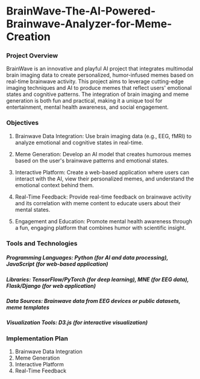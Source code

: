 # BrainWave-The-AI-Powered-Brainwave-Analyzer-for-Meme-Creation

### Project Overview
BrainWave is an innovative and playful AI project that integrates multimodal brain imaging data to create personalized, humor-infused memes based on real-time brainwave activity. This project aims to leverage cutting-edge imaging techniques and AI to produce memes that reflect users' emotional states and cognitive patterns. The integration of brain imaging and meme generation is both fun and practical, making it a unique tool for entertainment, mental health awareness, and social engagement.

### Objectives
1. Brainwave Data Integration:
    Use brain imaging data (e.g., EEG, fMRI) to analyze emotional and cognitive states in real-time.

2. Meme Generation:
    Develop an AI model that creates humorous memes based on the user's brainwave patterns and emotional states.

3. Interactive Platform:
    Create a web-based application where users can interact with the AI, view their personalized memes, and understand the emotional context behind them.

5. Real-Time Feedback:
    Provide real-time feedback on brainwave activity and its correlation with meme content to educate users about their mental states.

6. Engagement and Education:
    Promote mental health awareness through a fun, engaging platform that combines humor with scientific insight.

### Tools and Technologies
##### Programming Languages: Python (for AI and data processing), JavaScript (for web-based application)
##### Libraries: TensorFlow/PyTorch (for deep learning), MNE (for EEG data), Flask/Django (for web application)
##### Data Sources: Brainwave data from EEG devices or public datasets, meme templates
##### Visualization Tools: D3.js (for interactive visualization)

### Implementation Plan
1. Brainwave Data Integration
2. Meme Generation
3. Interactive Platform
4. Real-Time Feedback
